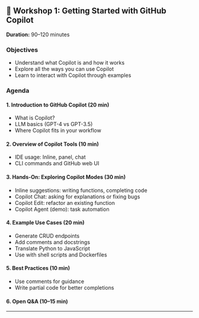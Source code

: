 ## 🚀 Workshop 1: Getting Started with GitHub Copilot

**Duration:** 90–120 minutes

### Objectives

- Understand what Copilot is and how it works
- Explore all the ways you can use Copilot
- Learn to interact with Copilot through examples

### Agenda

#### 1. Introduction to GitHub Copilot (20 min)

- What is Copilot?
- LLM basics (GPT-4 vs GPT-3.5)
- Where Copilot fits in your workflow

#### 2. Overview of Copilot Tools (10 min)

- IDE usage: Inline, panel, chat
- CLI commands and GitHub web UI

#### 3. Hands-On: Exploring Copilot Modes (30 min)

- Inline suggestions: writing functions, completing code
- Copilot Chat: asking for explanations or fixing bugs
- Copilot Edit: refactor an existing function
- Copilot Agent (demo): task automation

#### 4. Example Use Cases (20 min)

- Generate CRUD endpoints
- Add comments and docstrings
- Translate Python to JavaScript
- Use with shell scripts and Dockerfiles

#### 5. Best Practices (10 min)

- Use comments for guidance
- Write partial code for better completions

#### 6. Open Q&A (10–15 min)

---
